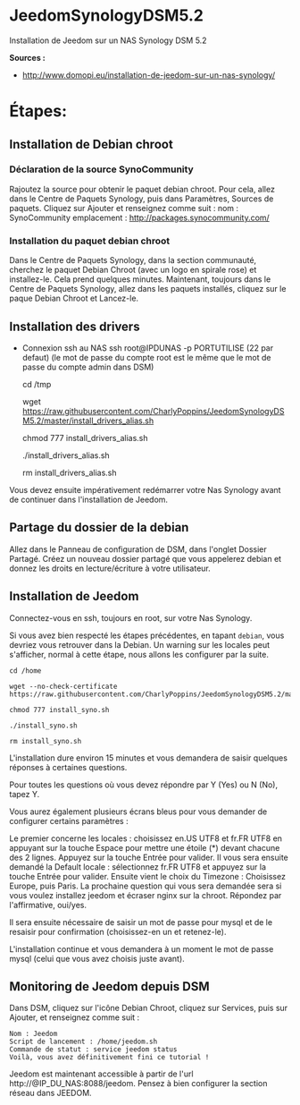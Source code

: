 # JeedomSynologyDSM5.2
Installation de Jeedom sur un NAS Synology DSM 5.2

**Sources :**
* http://www.domopi.eu/installation-de-jeedom-sur-un-nas-synology/

Étapes:
==
Installation de Debian chroot
-
### Déclaration de la source SynoCommunity
Rajoutez la source pour obtenir le paquet debian chroot. Pour cela, allez dans le Centre de Paquets Synology, puis dans Paramètres, Sources de paquets. 
Cliquez sur Ajouter et renseignez comme suit :
nom : SynoCommunity
emplacement : http://packages.synocommunity.com/

### Installation du paquet debian chroot
Dans le Centre de Paquets Synology, dans la section communauté, cherchez le paquet Debian Chroot (avec un logo en spirale rose) et installez-le. Cela prend quelques minutes. 
Maintenant, toujours dans le Centre de Paquets Synology, allez dans les paquets installés, cliquez sur le paque Debian Chroot et Lancez-le.

Installation des drivers
-
* Connexion ssh au NAS
ssh root@IPDUNAS -p PORTUTILISE (22 par defaut)
(le mot de passe du compte root est le même que le mot de passe du compte admin dans DSM)

    
    cd /tmp
    
    wget https://raw.githubusercontent.com/CharlyPoppins/JeedomSynologyDSM5.2/master/install_drivers_alias.sh
    
    chmod 777 install_drivers_alias.sh
    
    ./install_drivers_alias.sh
    
    rm install_drivers_alias.sh
    

Vous devez ensuite impérativement redémarrer votre Nas Synology avant de continuer dans l'installation de Jeedom.

Partage du dossier de la debian
-
Allez dans le Panneau de configuration de DSM, dans l'onglet Dossier Partagé. Créez un nouveau dossier partagé que vous appelerez debian et donnez les droits en lecture/écriture à votre utilisateur.

Installation de Jeedom
-
Connectez-vous en ssh, toujours en root, sur votre Nas Synology.

Si vous avez bien respecté les étapes précédentes, en tapant `debian`, vous devriez vous retrouver dans la Debian. Un warning sur les locales peut s'afficher, normal à cette étape, nous allons les configurer par la suite.


    cd /home
    
    wget --no-check-certificate https://raw.githubusercontent.com/CharlyPoppins/JeedomSynologyDSM5.2/master/install_syno.sh
    
    chmod 777 install_syno.sh
    
    ./install_syno.sh
    
    rm install_syno.sh
    
L'installation dure environ 15 minutes et vous demandera de saisir quelques réponses à certaines questions.

Pour toutes les questions où vous devez répondre par Y (Yes) ou N (No), tapez Y.

Vous aurez également plusieurs écrans bleus pour vous demander de configurer certains paramètres :

Le premier concerne les locales : choisissez en.US UTF8 et fr.FR UTF8 en appuyant sur la touche Espace pour mettre une étoile (*) devant chacune des 2 lignes. Appuyez sur la touche Entrée pour valider.
Il vous sera ensuite demandé la Default locale : sélectionnez fr.FR UTF8 et appuyez sur la touche Entrée pour valider.
Ensuite vient le choix du Timezone : Choisissez Europe, puis Paris.
La prochaine question qui vous sera demandée sera si vous voulez installez jeedom et écraser nginx sur la chroot. Répondez par l'affirmative, oui/yes.

Il sera ensuite nécessaire de saisir un mot de passe pour mysql et de le resaisir pour confirmation (choisissez-en un et retenez-le).

L'installation continue et vous demandera à un moment le mot de passe mysql (celui que vous avez choisis juste avant).

Monitoring de Jeedom depuis DSM
-
Dans DSM, cliquez sur l'icône Debian Chroot, cliquez sur Services, puis sur Ajouter, et renseignez comme suit :

    Nom : Jeedom
    Script de lancement : /home/jeedom.sh
    Commande de statut : service jeedom status
    Voilà, vous avez définitivement fini ce tutorial !

Jeedom est maintenant accessible à partir de l'url http://@IP_DU_NAS:8088/jeedom. 
Pensez à bien configurer la section réseau dans JEEDOM.
